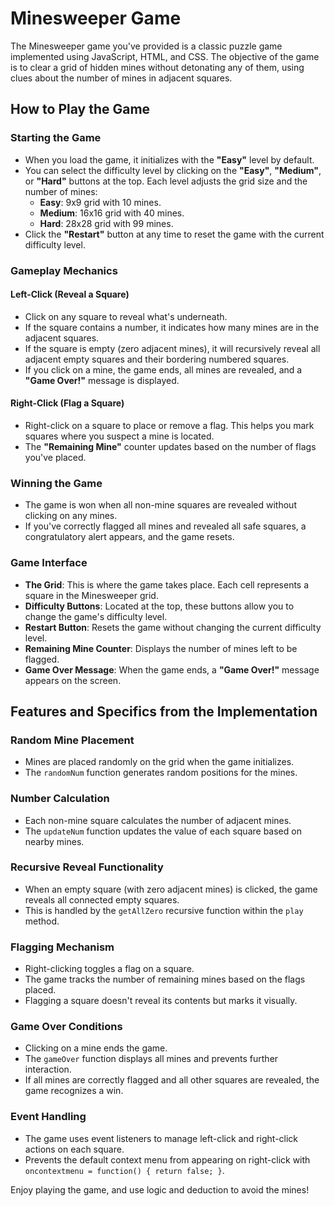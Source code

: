 # Minesweeper Game

The Minesweeper game you've provided is a classic puzzle game implemented using JavaScript, HTML, and CSS. The objective of the game is to clear a grid of hidden mines without detonating any of them, using clues about the number of mines in adjacent squares.

## How to Play the Game

### Starting the Game

- When you load the game, it initializes with the **"Easy"** level by default.
- You can select the difficulty level by clicking on the **"Easy"**, **"Medium"**, or **"Hard"** buttons at the top. Each level adjusts the grid size and the number of mines:
  - **Easy**: 9x9 grid with 10 mines.
  - **Medium**: 16x16 grid with 40 mines.
  - **Hard**: 28x28 grid with 99 mines.
- Click the **"Restart"** button at any time to reset the game with the current difficulty level.

### Gameplay Mechanics

#### Left-Click (Reveal a Square)

- Click on any square to reveal what's underneath.
- If the square contains a number, it indicates how many mines are in the adjacent squares.
- If the square is empty (zero adjacent mines), it will recursively reveal all adjacent empty squares and their bordering numbered squares.
- If you click on a mine, the game ends, all mines are revealed, and a **"Game Over!"** message is displayed.

#### Right-Click (Flag a Square)

- Right-click on a square to place or remove a flag. This helps you mark squares where you suspect a mine is located.
- The **"Remaining Mine"** counter updates based on the number of flags you've placed.

### Winning the Game

- The game is won when all non-mine squares are revealed without clicking on any mines.
- If you've correctly flagged all mines and revealed all safe squares, a congratulatory alert appears, and the game resets.

### Game Interface

- **The Grid**: This is where the game takes place. Each cell represents a square in the Minesweeper grid.
- **Difficulty Buttons**: Located at the top, these buttons allow you to change the game's difficulty level.
- **Restart Button**: Resets the game without changing the current difficulty level.
- **Remaining Mine Counter**: Displays the number of mines left to be flagged.
- **Game Over Message**: When the game ends, a **"Game Over!"** message appears on the screen.

## Features and Specifics from the Implementation

### Random Mine Placement

- Mines are placed randomly on the grid when the game initializes.
- The `randomNum` function generates random positions for the mines.

### Number Calculation

- Each non-mine square calculates the number of adjacent mines.
- The `updateNum` function updates the value of each square based on nearby mines.

### Recursive Reveal Functionality

- When an empty square (with zero adjacent mines) is clicked, the game reveals all connected empty squares.
- This is handled by the `getAllZero` recursive function within the `play` method.

### Flagging Mechanism

- Right-clicking toggles a flag on a square.
- The game tracks the number of remaining mines based on the flags placed.
- Flagging a square doesn't reveal its contents but marks it visually.

### Game Over Conditions

- Clicking on a mine ends the game.
- The `gameOver` function displays all mines and prevents further interaction.
- If all mines are correctly flagged and all other squares are revealed, the game recognizes a win.

### Event Handling

- The game uses event listeners to manage left-click and right-click actions on each square.
- Prevents the default context menu from appearing on right-click with `oncontextmenu = function() { return false; }`.

Enjoy playing the game, and use logic and deduction to avoid the mines!
